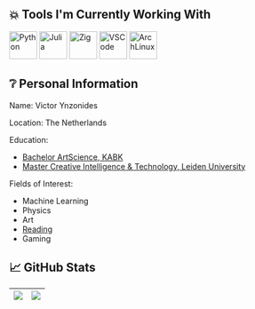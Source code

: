 <h2> 💥 Tools I'm Currently Working With</h2>
<p align="centre">
  <img src="https://cdn.jsdelivr.net/gh/devicons/devicon@latest/icons/python/python-original.svg" alt="Python" width="50" height="50"/>
  <img src="https://cdn.jsdelivr.net/gh/devicons/devicon@latest/icons/julia/julia-original.svg" alt="Julia" width="50" height="50"/>
  <img src="https://cdn.jsdelivr.net/gh/devicons/devicon@latest/icons/zig/zig-original.svg" alt="Zig" width="50" height="50"/>
  <img src="https://cdn.jsdelivr.net/gh/devicons/devicon@latest/icons/vscode/vscode-original.svg" alt="VSCode" width="50" height="50"/>
  <img src="https://cdn.jsdelivr.net/gh/devicons/devicon@latest/icons/archlinux/archlinux-original.svg" alt="ArchLinux" width="50" height="50"/>
</p>

<h2> ❔ Personal Information</h2>

Name: Victor Ynzonides

Location: The Netherlands

Education:
* [Bachelor ArtScience, KABK](https://www.interfaculty.nl/)
* [Master Creative Intelligence & Technology, Leiden University](https://www.universiteitleiden.nl/en/education/study-programmes/master/creative-intelligence--technology)

Fields of Interest:
* Machine Learning  
* Physics  
* Art  
* [Reading](https://www.goodreads.com/user/show/191246301-victor)  
* Gaming  

<h2> 📈 GitHub Stats</h2>

|![](https://github-profile-summary-cards.vercel.app/api/cards/stats?username=victorcynzo&theme=dark)|![](https://github-profile-summary-cards.vercel.app/api/cards/repos-per-language?username=victorcynzo&theme=dark)|
|-----|------|
